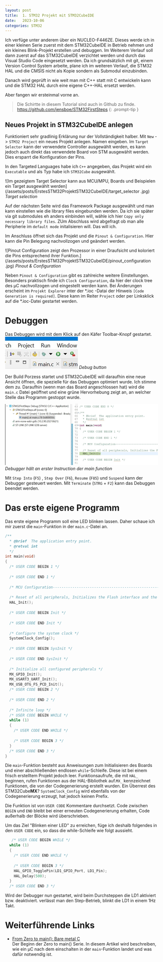 ```yaml
---
layout: post
title:  1. STM32 Projekt mit STM32CubeIDE
date:   2023-10-06
categories: STM32
---
```


Ich verfüge unter anderem über ein NUCLEO-F446ZE. Dieses werde ich in einer kleinen Serie zuerst mit dem STM32CubeIDE in Betrieb nehmen und ein kleines Blink-Projekt erstellen und debuggen. Im Weiterem Verlauf soll dann zuerst auf das STM32CubeIDE verzichtet werden und durch das Visual Studio Code eingesetzt werden. Da ich grundsätzlich mit git, einem Version Control System arbeite, plane ich im weiteren Verlauf, die STM32 HAL und die CMSIS nicht als Kopie sondern als Submodul einzubinden.

Danach wird geprüft in wie weit man mit C++ statt mit C entwickeln kann und die STM32 HAL durch eine eigene C++-HAL ersetzt werden.

Aber fangen wir ersteinmal vorne an.


> Die Schirtte in diesem Tutorial sind auch in Github zu finde. <https://github.com/jensboe/STM32FirstSteps>
{: .prompt-tip }

## Neues Projekt in STM32CubeIDE anlegen
Funktioniert sehr gradlinig Erklärung nur der Vollständigkeit halber. Mit `New` -> `STM32 Project` ein neues Projekt anlegen. Namen eingeben.
Im `Target Selector` kann der verwendete Controller ausgewählt werden, es kann jedoch auch direkt das verwendete Board von STM ausgewählt werden. Dies ersparrt die Konfiguration der Pins.

In den Targeted Languages habe ich `C++` angegeben, das Projekt wird ein `Executable` und als Typ habe ich `STM32Cube` ausgewählt.

![Im gezeigtem Target Selector kann aus MCU/MPU, Boards und Beispielen ein Target ausgewählt werden](/assets/posts/ErstesSTM32ProjektSTM32CubeIDE/target_selector
.jpg)
_Target selection_

Auf der nächsten Seite wird das Framework Package ausgewählt und man kann einstellen wie die library files eingebunden werden. Da ich sie später via git submodules eh anders einbinden will, wähle ich hier `Copy only necessary library files`.
ZUm Abschluss wird abgefragt ob man alle Peripherie im `default mode` initalisieren will. Das will ich.

Im Anschluss öffnet sich das Projekt und die `Pinout & Configuration`. Hier kann die Pin Belegung nachvollzogen und geändert werden.

![Pinout Configuration zeigt den Prozessor in einer Draufsicht und koloriert die Pins entsprechend ihrer Funktion.](/assets/posts/ErstesSTM32ProjektSTM32CubeIDE/pinout_configuration
.jpg)
_Pinout & Configuration_

Neben `Pinout & Configuration` gibt es zahlreiche weitere Einstellungen.
Besonders praktisch finde ich `Clock Configuration`, da hier der clock tree des µC nachvollzogen und eingestellt werden kann. Bei Änderungen erscheint im `Projekt Explorer` inter der *.ioc -Datai der Hinweis `[Code Generation is required]`. Diese kann im Reiter `Project` oder per Linksklick auf die *.ioc-Datei gestartet werden.

# Debuggen
Das Debuggen wird mit dem Klick auf den Käfer Toolbar-Knopf gestartet.
![Debug Button in Form eines Käfers.](/assets/posts/ErstesSTM32ProjektSTM32CubeIDE/debugbutton.jpg)
_Debug button_

Der Build Porzess startet und STM32CubeIDE will daraufhin eine neue Ansicht öffnen, die spezielle für das Debuggen optimiert wurde. Ich stimme dem zu. Daraufhin (wenn man das Board angeschlossen hat) wird die `main.c` Datei geöffnet und eine grüne Hervorhebung zeigt an, an welcher Stelle das Programm gestoppt wurde.

![Grüne Hervorhebung der 1. Instruktion an der der Debugger anhält.](/assets/posts/ErstesSTM32ProjektSTM32CubeIDE/debug_firststop.jpg)
_Debugger hält an erster Instruction der main function_

Mit `Step Into` (`F5`) , `Step Over` (`F6`), `Resume` (`F85`) und `Suspend` kann der Debugger gesteuert werden. Mit `Terminate` (`STRG` + `F2`) kann das Debuggen beendet werden.

# Das erste eigene Programm

Das erste eigene Programm soll eine LED blinken lassen. Daher schaue ich mir zuerst die `main`-Funktion in der `main.c`-Datei an.

```c
/**
  * @brief  The application entry point.
  * @retval int
  */
int main(void)
{
  /* USER CODE BEGIN 1 */

  /* USER CODE END 1 */

  /* MCU Configuration--------------------------------------------------------*/

  /* Reset of all peripherals, Initializes the Flash interface and the Systick. */
  HAL_Init();

  /* USER CODE BEGIN Init */

  /* USER CODE END Init */

  /* Configure the system clock */
  SystemClock_Config();

  /* USER CODE BEGIN SysInit */

  /* USER CODE END SysInit */

  /* Initialize all configured peripherals */
  MX_GPIO_Init();
  MX_USART3_UART_Init();
  MX_USB_OTG_FS_PCD_Init();
  /* USER CODE BEGIN 2 */

  /* USER CODE END 2 */

  /* Infinite loop */
  /* USER CODE BEGIN WHILE */
  while (1)
  {
    /* USER CODE END WHILE */

    /* USER CODE BEGIN 3 */
  }
  /* USER CODE END 3 */
}
```
Die `main`-Funktion besteht aus Anweisungen zum Initialisieren des Boards und einer abschließenden endlosen `while`-Schleife. Diese ist bei einem frisch erstelltem Projekt jedoch leer.
Funktionsaufrufe, die mit `HAL_` beginnen, rufen Funktionen aus der HAL-Bibliothek auf.`MX_` kennzeichnet Funktionen, die von der Codegenerierung erstellt wurden. Ein Überrest des STM32Cube**MX**?
`SystemClock_Config` wird ebenfalls von der Codegenerierung erzeugt, hat jedoch keinen Prefix.

Die Funktion ist von `USER CODE` Kommentare durchsetzt. Code zwischen `BEGIN` und `END` bleibt bei einer erneuten Codegenerierung erhalten, Code außerhalb der Blöcke wird überschrieben.

Um das Ziel "Blinken einer LED" zu erreichen, füge ich deshalb folgendes in den `USER CODE` ein, so dass die while-Schleife wie folgt aussieht.
```c
   /* USER CODE BEGIN WHILE */
  while (1)
  {
    /* USER CODE END WHILE */

    /* USER CODE BEGIN 3 */
    HAL_GPIO_TogglePin(LD1_GPIO_Port, LD1_Pin);
    HAL_Delay(500);
  }
  /* USER CODE END 3 */
```
Wird der Debugger nun gestartet, wird beim Durchsteppen die LD1 aktiviert bzw. deaktiviert. verlässt man den Step-Betrieb, blinkt die LD1 in einem 1Hz Takt.


# Weiterführende Links
* [From Zero to main(): Bare metal C](https://interrupt.memfault.com/blog/zero-to-main-1)<br>
Der Beginn der Zero to main() Serie. In diesem Artikel wird beschreiben, wie ein µC nach dem einschalten in der `main`-Funktion landet und was dafür notwendig ist.